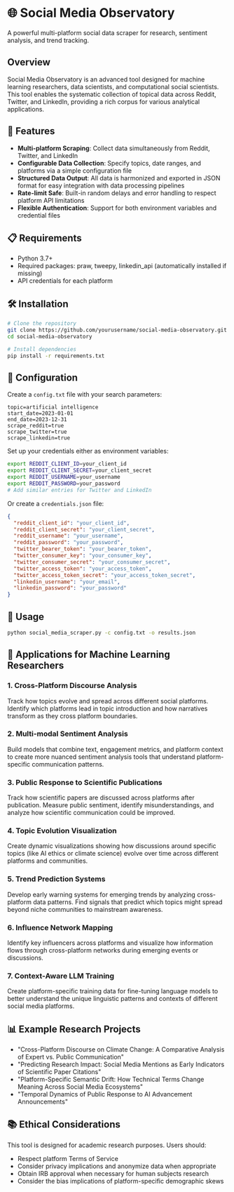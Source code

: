# 🌐 Social Media Observatory

A powerful multi-platform social data scraper for research, sentiment analysis, and trend tracking.

## Overview

Social Media Observatory is an advanced tool designed for machine learning researchers, data scientists, and computational social scientists. This tool enables the systematic collection of topical data across Reddit, Twitter, and LinkedIn, providing a rich corpus for various analytical applications.

## 🚀 Features

- **Multi-platform Scraping**: Collect data simultaneously from Reddit, Twitter, and LinkedIn
- **Configurable Data Collection**: Specify topics, date ranges, and platforms via a simple configuration file
- **Structured Data Output**: All data is harmonized and exported in JSON format for easy integration with data processing pipelines
- **Rate-limit Safe**: Built-in random delays and error handling to respect platform API limitations
- **Flexible Authentication**: Support for both environment variables and credential files

## 📋 Requirements

- Python 3.7+
- Required packages: praw, tweepy, linkedin_api (automatically installed if missing)
- API credentials for each platform

## 🛠️ Installation

```bash
# Clone the repository
git clone https://github.com/yourusername/social-media-observatory.git
cd social-media-observatory

# Install dependencies
pip install -r requirements.txt
```

## 📝 Configuration

Create a `config.txt` file with your search parameters:

```
topic=artificial intelligence
start_date=2023-01-01
end_date=2023-12-31
scrape_reddit=true
scrape_twitter=true
scrape_linkedin=true
```

Set up your credentials either as environment variables:

```bash
export REDDIT_CLIENT_ID=your_client_id
export REDDIT_CLIENT_SECRET=your_client_secret
export REDDIT_USERNAME=your_username
export REDDIT_PASSWORD=your_password
# Add similar entries for Twitter and LinkedIn
```

Or create a `credentials.json` file:

```json
{
  "reddit_client_id": "your_client_id",
  "reddit_client_secret": "your_client_secret",
  "reddit_username": "your_username",
  "reddit_password": "your_password",
  "twitter_bearer_token": "your_bearer_token",
  "twitter_consumer_key": "your_consumer_key",
  "twitter_consumer_secret": "your_consumer_secret",
  "twitter_access_token": "your_access_token",
  "twitter_access_token_secret": "your_access_token_secret",
  "linkedin_username": "your_email",
  "linkedin_password": "your_password"
}
```

## 🚀 Usage

```bash
python social_media_scraper.py -c config.txt -o results.json
```

## 🧠 Applications for Machine Learning Researchers

### 1. Cross-Platform Discourse Analysis
Track how topics evolve and spread across different social platforms. Identify which platforms lead in topic introduction and how narratives transform as they cross platform boundaries.

### 2. Multi-modal Sentiment Analysis
Build models that combine text, engagement metrics, and platform context to create more nuanced sentiment analysis tools that understand platform-specific communication patterns.

### 3. Public Response to Scientific Publications
Track how scientific papers are discussed across platforms after publication. Measure public sentiment, identify misunderstandings, and analyze how scientific communication could be improved.

### 4. Topic Evolution Visualization
Create dynamic visualizations showing how discussions around specific topics (like AI ethics or climate science) evolve over time across different platforms and communities.

### 5. Trend Prediction Systems
Develop early warning systems for emerging trends by analyzing cross-platform data patterns. Find signals that predict which topics might spread beyond niche communities to mainstream awareness.

### 6. Influence Network Mapping
Identify key influencers across platforms and visualize how information flows through cross-platform networks during emerging events or discussions.

### 7. Context-Aware LLM Training
Create platform-specific training data for fine-tuning language models to better understand the unique linguistic patterns and contexts of different social media platforms.

## 📊 Example Research Projects

- "Cross-Platform Discourse on Climate Change: A Comparative Analysis of Expert vs. Public Communication"
- "Predicting Research Impact: Social Media Mentions as Early Indicators of Scientific Paper Citations"
- "Platform-Specific Semantic Drift: How Technical Terms Change Meaning Across Social Media Ecosystems"
- "Temporal Dynamics of Public Response to AI Advancement Announcements"

## 📚 Ethical Considerations

This tool is designed for academic research purposes. Users should:
- Respect platform Terms of Service
- Consider privacy implications and anonymize data when appropriate
- Obtain IRB approval when necessary for human subjects research
- Consider the bias implications of platform-specific demographic skews

